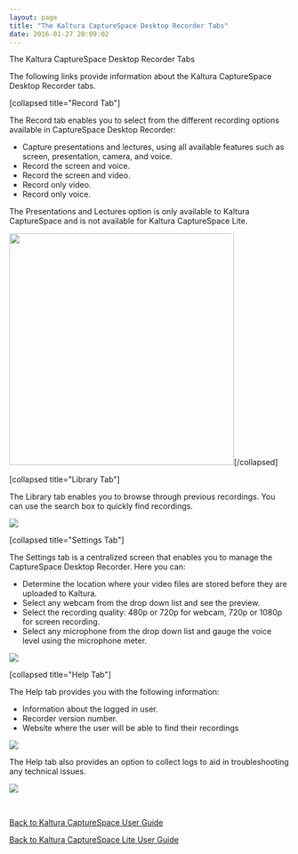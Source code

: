 ```yaml
---
layout: page
title: "The Kaltura CaptureSpace Desktop Recorder Tabs"
date: 2016-01-27 20:09:02
---
```


<p class="mce-heading-2">
    <span>The Kaltura CaptureSpace Desktop Recorder Tabs</span>
  </p>
  
  <p>
    <span>The following links provide information about the Kaltura CaptureSpace Desktop Recorder tabs.</span>
  </p>
  
  <p>
    <span>[collapsed title="Record Tab"]</span>
  </p>
  
  <p>
    <span>The Record tab enables you to select from the different recording options available in CaptureSpace Desktop Recorder:</span>
  </p>
  
  <ul>
    <li>
      <span>Capture presentations and lectures, using all available features such as screen, presentation, camera, and voice.</span>
    </li>
    <li>
      <span>Record the screen and voice.</span>
    </li>
    <li>
      <span>Record the screen and video.</span>
    </li>
    <li>
      <span>Record only video.</span>
    </li>
    <li>
      <span>Record only voice.</span>
    </li>
  </ul>
  
  <p>
    <span>The Presentations and Lectures option is only available to Kaltura CaptureSpace and is not available for Kaltura CaptureSpace Lite. </span>
  </p>
  
  <p>
    <span><img src="http://knowledge.kaltura.com/sites/default/files/styles/large/public/RecordTab.png?itok=AT1IiGGy" border="0" alt="" width="404" height="417" />[/collapsed]</span>
  </p>
  
  <p>
    <span>[collapsed title="Library Tab"]</span>
  </p>
  
  <p>
    <span>The Library tab enables you to browse through previous recordings. You can use the search box to quickly find recordings.</span>
  </p>
  
  <p>
    <span><img src="{{site.url}}/assets/1862">
  </p>
  
  <p>
    <span>[collapsed title="Settings Tab"]</span>
  </p>
  
  <p>
    <span>The Settings tab is a centralized screen that enables you to manage the CaptureSpace Desktop Recorder. Here you can:</span>
  </p>
  
  <ul>
    <li>
      <span>Determine the location where your video files are stored before they are uploaded to Kaltura.</span>
    </li>
    <li>
      <span>Select any webcam from the drop down list and see the preview.</span>
    </li>
    <li>
      <span>Select the recording quality: 480p or 720p for webcam, 720p or 1080p for screen recording.</span>
    </li>
    <li>
      <span>Select any microphone from the drop down list and gauge the voice level using the microphone meter.</span>
    </li>
  </ul>
  
  <p>
    <span><img src="{{site.url}}/assets/2137">
  </p>
  
  <p>
    <span>[collapsed title="Help Tab"]</span>
  </p>
  
  <p>
    <span>The Help tab provides you with the following information:</span>
  </p>
  
  <ul>
    <li>
      <span>Information about the logged in user. </span>
    </li>
    <li>
      <span>Recorder version number.</span>
    </li>
    <li>
      <span>Website where the user will be able to find their recordings</span>
    </li>
  </ul>
  
  <p>
    <span><img src="{{site.url}}/assets/2518">
  </p>
  
  <p>
    <span>The Help tab also provides an option to collect logs to aid in troubleshooting any technical issues.</span>
  </p>
  
  <p>
    <span><img src="{{site.url}}/assets/1859">
  </p>
  
  <p>
    <span> </span>
  </p>
  
  <p>
    <a href="http://knowledge.kaltura.com/node/1649" target="_blank">Back to Kaltura CaptureSpace User Guide</a>
  </p>
  
  <p>
    <span><a href="http://knowledge.kaltura.com/node/1631" target="_blank">Back to Kaltura CaptureSpace Lite User Guide</a></span>
  </p>
  
  <p>
    <span> </span>
  </p>
  
  <p>
    <span> </span>
  </p>
  
  <p>
    <span> </span>
  </p>